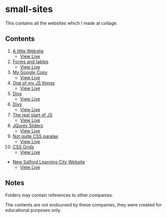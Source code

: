 # small-sites

This contains all the websites which I made at collage.

## Contents

1. [A little Webstie](https://github.com/ajh123-collage/small-sites/tree/main/lesons/learning/1%20-%20A%20little%20website)
    - [View Live](https://web-collage.minersonline.tk/lesons/learning/1%20-%20A%20little%20website)
2. [Forms and tables](https://github.com/ajh123-collage/small-sites/tree/main/lesons/learning/2%20-%20Forms%20and%20tables)
    - [View Live](https://web-collage.minersonline.tk/lesons/learning/2%20-%20Forms%20and%20tables)
3. [My Google Copy](https://github.com/ajh123-collage/small-sites/tree/main/lesons/learning/3%20-%20My%20Google%20copy)
    - [View Live](https://web-collage.minersonline.tk/lesons/learning/3%20-%20My%20Google%20copy)
4. [One of my JS things](https://github.com/ajh123-collage/small-sites/tree/main/lesons/learning/4%20-%20One%20of%20my%20JS%20things)
    - [View Live](https://web-collage.minersonline.tk/lesons/learning/4%20-%20One%20of%20my%20JS%20things/navigation.html)
5. [Divs](https://github.com/ajh123-collage/small-sites/tree/main/lesons/learning/5%20-%20Divs)
    - [View Live](https://web-collage.minersonline.tk/lesons/learning/5%20-%20Divs/static.html)
6. [Divs](https://github.com/ajh123-collage/small-sites/tree/main/lesons/learning/6%20-%20Divs)
    - [View Live](https://web-collage.minersonline.tk/lesons/learning/6%20-%20Divs)
7. [The real start of JS](https://github.com/ajh123-collage/small-sites/tree/main/lesons/learning/7%20-%20The%20real%20start%20of%20JS)
    - [View Live](https://web-collage.minersonline.tk/lesons/learning/7%20-%20The%20real%20start%20of%20JS)
8. [JQurey Sliders](https://github.com/ajh123-collage/small-sites/tree/main/lesons/learning/8%20-%20JQurey%20Sliders)
    - [View Live](https://web-collage.minersonline.tk/lesons/learning/8%20-%20JQurey%20Sliders)
9. [Not quite CSS paralax](https://github.com/ajh123-collage/small-sites/tree/main/lesons/learning/9%20-%20Not%20quite%20CSS%20paralax)
    - [View Live](https://web-collage.minersonline.tk/lesons/learning/9%20-%20Not%20quite%20CSS%20paralax)
10. [CSS Grids](https://github.com/ajh123-collage/small-sites/tree/main/lesons/learning/10%20-%20CSS%20Grids)
    - [View Live](https://web-collage.minersonline.tk/lesons/learning/10%20-%20CSS%20Grids)


* [New Salford Learning City Website](https://github.com/ajh123-collage/small-sites/tree/main/lesons/other/Learning%20City%20Website%202)
    - [View Live](https://web-collage.minersonline.tk/lesons/other/Learning%20City%20Website%202)


## Notes
Folders may contain references to other companies.

The contents are not endoursed by these companies,
they were created for educational purposes only.
